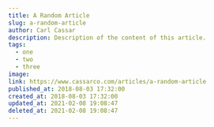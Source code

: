 ```yaml
---
title: A Random Article
slug: a-random-article
author: Carl Cassar
description: Description of the content of this article.
tags:
  - one
  - two
  - three
image:
link: https://www.cassarco.com/articles/a-random-article
published_at: 2018-08-03 17:32:00
created_at: 2018-08-03 17:32:00
updated_at: 2021-02-08 19:08:47
deleted_at: 2021-02-08 19:08:47
---
```

